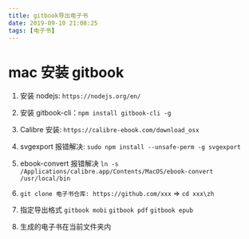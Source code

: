 ```yaml
---
title: gitbook导出电子书
date: 2019-09-10 21:08:25
tags: [电子书]
---
```


# mac 安装 gitbook

1. 安装 nodejs: `https://nodejs.org/en/`

2. 安装 gitbook-cli：`npm install gitbook-cli -g`

3. Calibre 安装: `https://calibre-ebook.com/download_osx`

4. svgexport 报错解决: `sudo npm install --unsafe-perm -g svgexport`

5. ebook-convert 报错解决 `ln -s /Applications/calibre.app/Contents/MacOS/ebook-convert /usr/local/bin`

6. `git clone 电子书仓库: https://github.com/xxx` => `cd xxx\zh`

7. 指定导出格式
   `gitbook mobi`
   `gitbook pdf`
   `gitbook epub`

8. 生成的电子书在当前文件夹内
